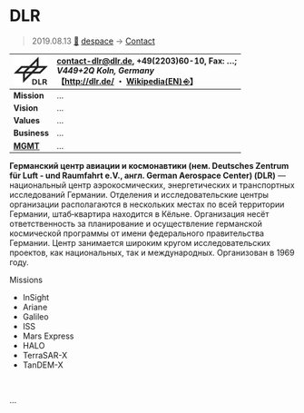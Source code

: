 # DLR
> 2019.08.13 [🚀](../index/index.md) [despace](index.md) → [Contact](contact.md)

|[![](f/con/d/dlr_logo1_thumb.jpg)](f/con/d/dlr_logo1.png)|<contact-dlr@dlr.de>, +49(2203)60-10, Fax: …;<br> *V449+2Q Koln, Germany*<br> 【<http://dlr.de/> ・ [Wikipedia(EN) ⎆](https://en.wikipedia.org/wiki/German_Aerospace_Center)】|
|:--|:--|
|**Mission**|…|
|**Vision**|…|
|**Values**|…|
|**Business**|…|
|**[MGMT](mgmt.md)**|…|

**Германский центр авиации и космонавтики (нем. Deutsches Zentrum für Luft - und Raumfahrt e.V., англ. German Aerospace Center) (DLR)** — национальный центр аэрокосмических, энергетических и транспортных исследований Германии. Отделения и исследовательские центры организации располагаются в нескольких местах по всей территории Германии, штаб‑квартира находится в Кёльне. Организация несёт ответственность за планирование и осуществление германской космической программы от имени федерального правительства Германии. Центр занимается широким кругом исследовательских проектов, как национальных, так и международных. Организован в 1969 году.

Missions

   - InSight
   - Ariane
   - Galileo
   - ISS
   - Mars Express
   - HALO
   - TerraSAR-X
   - TanDEM-X


<p style="page-break-after:always"> </p>

…
